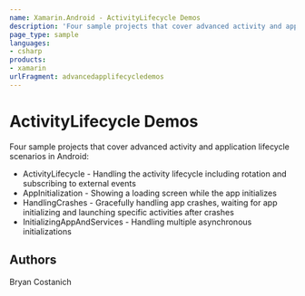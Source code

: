 ```yaml
---
name: Xamarin.Android - ActivityLifecycle Demos
description: 'Four sample projects that cover advanced activity and application lifecycle scenarios in Android: ActivityLifecycle - Handling the activity...'
page_type: sample
languages:
- csharp
products:
- xamarin
urlFragment: advancedapplifecycledemos
---
```

# ActivityLifecycle Demos
Four sample projects that cover advanced activity and application lifecycle scenarios in 
Android:
 * ActivityLifecycle - Handling the activity lifecycle including rotation and subscribing to external events
 * AppInitialization - Showing a loading screen while the app initializes
 * HandlingCrashes - Gracefully handling app crashes, waiting for app initializing and launching specific activities after crashes
 * InitializingAppAndServices - Handling multiple asynchronous initializations

## Authors
Bryan Costanich
